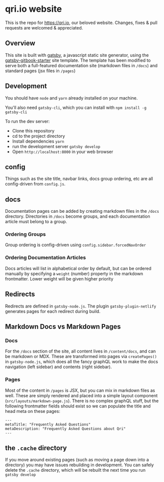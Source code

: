 # qri.io website

This is the repo for https://qri.io, our beloved website. Changes, fixes & pull requests are welcomed & appreciated.

## Overview

This site is built with [gatsby](https://www.gatsbyjs.org/), a javascript static site generator, using the [gatsby-gitbook-starter](https://www.gatsbyjs.org/starters/hasura/gatsby-gitbook-starter/) site template.  The template has been modified to serve both a full-featured documentation site (markdown files in `/docs`) and standard pages (jsx files in `/pages`)

## Development

You should have `node` and `yarn` already installed on your machine.

You'll also need `gatsby-cli`, which you can install with `npm install -g gatsby-cli`

To run the dev server:

- Clone this repository
- cd to the project directory
- Install dependencies `yarn`
- run the development server `gatsby develop`
- Open `http://localhost:8000` in your web browser

## config

Things such as the site title, navbar links, docs group ordering, etc are all config-driven from `config.js`.

## docs

Documentation pages can be added by creating markdown files in the `/docs` directory.  Directories in `/docs` become groups, and each documentation article must belong to a group.

### Ordering Groups

Group ordering is config-driven using `config.sidebar.forcedNavOrder`

### Ordering Documentation Articles

Docs articles will list in alphabetical order by default, but can be ordered manually by specifying a `weight` (number) property in the markdown frontmatter.  Lower weight will be given higher priority

## Redirects

Redirects are defined in `gatsby-node.js`.  The plugin `gatsby-plugin-netlify` generates pages for each redirect during build.

## Markdown Docs vs Markdown Pages

### Docs
For the `/docs` section of the site, all content lives in `/content/docs`, and can be markdown or MDX.  These are transformed into pages via `createPages()` in `gatsby-node.js`, which does all the fancy graphQL work to make the docs navigation (left sidebar) and contents (right sidebar).

### Pages
Most of the content in `/pages` is JSX, but you can mix in markdown files as well.  These are simply rendered and placed into a simple layout component (`src/layouts/markdown-page.js`).  There is no complex graphQL stuff, but the following frontmatter fields should exist so we can populate the title and head meta on these pages:

```
---
metaTitle: "Frequently Asked Questions"
metaDescription: "Frequently Asked Questions about Qri"
---
```

## the `.cache` directory

If you move around existing pages (such as moving a page down into a directory) you may have issues rebuilding in development.  You can safely delete the `.cache` directory, which will be rebuilt the next time you run `gatsby develop`
